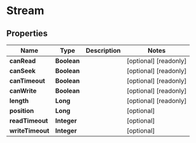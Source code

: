 

# Stream


## Properties

Name | Type | Description | Notes
------------ | ------------- | ------------- | -------------
**canRead** | **Boolean** |  |  [optional] [readonly]
**canSeek** | **Boolean** |  |  [optional] [readonly]
**canTimeout** | **Boolean** |  |  [optional] [readonly]
**canWrite** | **Boolean** |  |  [optional] [readonly]
**length** | **Long** |  |  [optional] [readonly]
**position** | **Long** |  |  [optional]
**readTimeout** | **Integer** |  |  [optional]
**writeTimeout** | **Integer** |  |  [optional]



